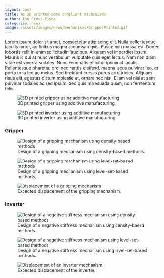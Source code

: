 ```yaml
---
layout: post
title: We 3D printed some compliant mechanisms!
author: Ton Creus Costa
categories: news
image: /assets/images/news/mechanisms/GripperPrinted.gif
---
```


Lorem ipsum dolor sit amet, consectetur adipiscing elit. Nulla pellentesque iaculis tortor, ac finibus magna accumsan quis. Fusce non massa est. Donec lobortis velit in enim sollicitudin faucibus. Aliquam vel imperdiet ipsum. Mauris id dui at nunc vestibulum vulputate quis eget lectus. Nam non diam vitae est viverra sodales. Nunc venenatis efficitur ipsum at iaculis. Pellentesque pharetra, orci nec mattis eleifend, magna lacus pulvinar leo, et porta urna leo ac metus. Sed tincidunt cursus purus ac ultricies. Aliquam risus elit, egestas dictum molestie et, ornare nec nisi. Etiam vel nisi at sem pulvinar sodales ac sed ipsum. Sed quis malesuada quam, non fermentum felis.

<figure>
  <img src="{{site.url}}/assets/images/news/mechanisms/GripperPrinted.gif" alt="3D printed gripper using additive manufacturing"/>
  <figcaption>3D printed gripper using additive manufacturing.</figcaption>
</figure>

<figure>
  <img src="{{site.url}}/assets/images/news/mechanisms/InverterPrinted.gif" alt="3D printed inverter using additive manufacturing"/>
  <figcaption>3D printed inverter using additive manufacturing.</figcaption>
</figure>

### Gripper
<figure>
  <img src="{{site.url}}/assets/images/news/mechanisms/gripperDensity.gif" alt="Design of a gripping mechanism using density-based methods"/>
  <figcaption>Design of a gripping mechanism using density-based methods.</figcaption>
</figure>

<figure>
  <img src="{{site.url}}/assets/images/news/mechanisms/gripperLS.gif" alt="Design of a gripping mechanism using level-set-based methods"/>
  <figcaption>Design of a gripping mechanism using level-set-based methods.</figcaption>
</figure>

<figure>
  <img src="/assets/images/news/mechanisms/gripperLSdispl.gif" alt="Displacement of a gripping mechanism"/>
  <figcaption>Expected displacement of the gripping mechanism.</figcaption>
</figure>

### Inverter
<figure>
  <img src="{{site.url}}/assets/images/news/mechanisms/negativestifnessdensity.gif" alt="Design of a negative stiffness mechanism using density-based methods"/>
  <figcaption>Design of a negative stiffness mechanism using density-based methods.</figcaption>
</figure>

<figure>
  <img src="{{site.url}}/assets/images/news/mechanisms/negativestiffnessLS.gif" alt="Design of a negative stiffness mechanism using level-set-based methods"/>
  <figcaption>Design of a negative stiffness mechanism using level-set-based methods.</figcaption>
</figure>

<figure>
  <img src="{{site.url}}/assets/images/news/mechanisms/NegativeStiffnessDispl.gif" alt="Displacement of an inverter mechanism"/>
  <figcaption>Expected displacement of the inverter.</figcaption>
</figure>
